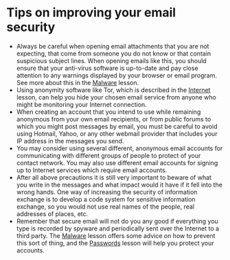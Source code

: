 [Title]: # (Tips on improving your email security)
[Order]: # (9)

# Tips on improving your email security

*   Always be careful when opening email attachments that you are not expecting, that come from someone you do not know or that contain suspicious subject lines. When opening emails like this, you should ensure that your anti-virus software is up-to-date and pay close attention to any warnings displayed by your browser or email program. See more about this in the [Malware](umbrella://lesson/malware) lesson.
*   Using anonymity software like Tor, which is described in the [Internet](umbrella://lesson/the-internet) lesson, can help you hide your chosen email service from anyone who might be monitoring your Internet connection.
*   When creating an account that you intend to use while remaining anonymous from your own email recipients, or from public forums to which you might post messages by email, you must be careful to avoid using Hotmail, Yahoo, or any other webmail provider that includes your IP address in the messages you send.
*   You may consider using several different, anonymous email accounts for communicating with different groups of people to protect of your contact network. You may also use different email accounts for signing up to Internet services which require email accounts.
*   After all above precautions it is still very important to beware of what you write in the messages and what impact would it have if it fell into the wrong hands. One way of increasing the security of information exchange is to develop a code system for sensitive information exchange, so you would not use real names of the people, real addresses of places, etc.
*   Remember that secure email will not do you any good if everything you type is recorded by spyware and periodically sent over the Internet to a third party. The [Malware](umbrella://lesson/malware) lesson offers some advice on how to prevent this sort of thing, and the [Passwords](umbrella://lesson/passwords) lesson will help you protect your accounts.
